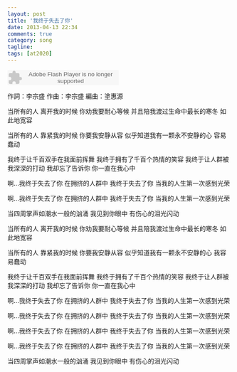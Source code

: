 ```yaml
---
layout: post
title: '我终于失去了你'
date: 2013-04-13 22:34
comments: true
category: song
tagline: 
tags: [at2020]
---
```

    

<object classid="clsid:d27cdb6e-ae6d-11cf-96b8-444553540000" codebase=" http://fpdownload.macromedia.com/pub/shockwave/cabs/flash/swflash.cab#version=7,0,0,0" width="250" height="34"><param name="allowScriptAccess" value="sameDomain"><param name="movie" value=" http://l.5sing.com/player.swf?songtype=fc&songid=9302176"><param name="quality" value="high"><param name="bgcolor" value="#ffffff"><embed src=" http://l.5sing.com/player.swf?songtype=fc&songid=9302176" quality="high" bgcolor="#ffffff" width="250" height="34" allowScriptAccess="sameDomain" type="application/x-shockwave-flash" pluginspage=" http://www.macromedia.com/go/getflashplayer" /></object>

作詞：李宗盛
作曲：李宗盛
編曲：塗惠源

当所有的人 离开我的时候
你劝我要耐心等候
并且陪我渡过生命中最长的寒冬
如此地宽容

当所有的人 靠紧我的时候
你要我安静从容
似乎知道我有一颗永不安静的心
容易蠢动

我终于让千百双手在我面前挥舞
我终于拥有了千百个热情的笑容
我终于让人群被我深深的打动
我却忘了告诉你
你一直在我心中

啊…我终于失去了你
在拥挤的人群中
我终于失去了你
当我的人生第一次感到光荣

啊…我终于失去了你
在拥挤的人群中
我终于失去了你
当我的人生第一次感到光荣

当四周掌声如潮水一般的汹涌
我见到你眼中 有伤心的泪光闪动

当所有的人 离开我的时候
你劝我要耐心等候
并且陪我渡过生命中最长的寒冬
如此地宽容

当所有的人 靠紧我的时候
你要我安静从容
似乎知道我有一颗永不安静的心
我容易蠢动

我终于让千百双手在我面前挥舞
我终于拥有了千百个热情的笑容
我终于让人群被我深深的打动
我却忘了告诉你
你一直在我心中

啊…我终于失去了你
在拥挤的人群中
我终于失去了你
当我的人生第一次感到光荣

啊…我终于失去了你
在拥挤的人群中
我终于失去了你
当我的人生第一次感到光荣

啊…我终于失去了你
在拥挤的人群中
我终于失去了你
当我的人生第一次感到光荣

啊…我终于失去了你
在拥挤的人群中
我终于失去了你
当我的人生第一次感到光荣

当四周掌声如潮水一般的汹涌
我见到你眼中 有伤心的泪光闪动